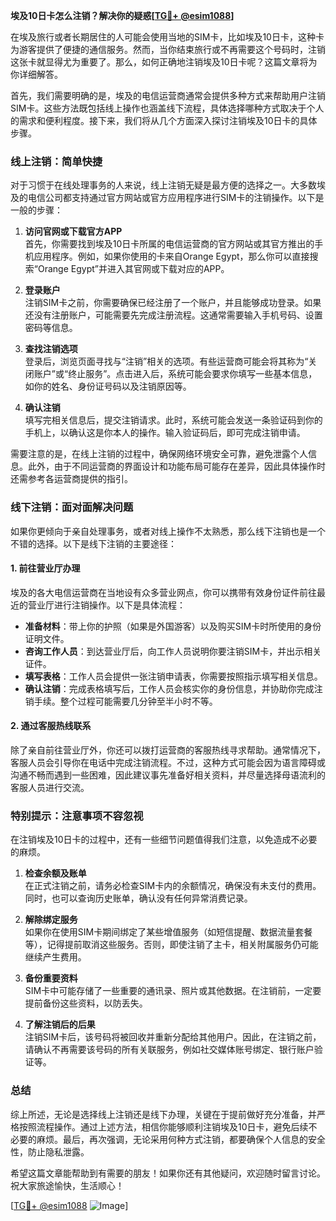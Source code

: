 **埃及10日卡怎么注销？解决你的疑惑[[TG💪+ @esim1088](https://t.me/s/esim1088)]**

在埃及旅行或者长期居住的人可能会使用当地的SIM卡，比如埃及10日卡，这种卡为游客提供了便捷的通信服务。然而，当你结束旅行或不再需要这个号码时，注销这张卡就显得尤为重要了。那么，如何正确地注销埃及10日卡呢？这篇文章将为你详细解答。

首先，我们需要明确的是，埃及的电信运营商通常会提供多种方式来帮助用户注销SIM卡。这些方法既包括线上操作也涵盖线下流程，具体选择哪种方式取决于个人的需求和便利程度。接下来，我们将从几个方面深入探讨注销埃及10日卡的具体步骤。

### 线上注销：简单快捷

对于习惯于在线处理事务的人来说，线上注销无疑是最方便的选择之一。大多数埃及的电信公司都支持通过官方网站或官方应用程序进行SIM卡的注销操作。以下是一般的步骤：

1. **访问官网或下载官方APP**  
   首先，你需要找到埃及10日卡所属的电信运营商的官方网站或其官方推出的手机应用程序。例如，如果你使用的卡来自Orange Egypt，那么你可以直接搜索“Orange Egypt”并进入其官网或下载对应的APP。

2. **登录账户**  
   注销SIM卡之前，你需要确保已经注册了一个账户，并且能够成功登录。如果还没有注册账户，可能需要先完成注册流程。这通常需要输入手机号码、设置密码等信息。

3. **查找注销选项**  
   登录后，浏览页面寻找与“注销”相关的选项。有些运营商可能会将其称为“关闭账户”或“终止服务”。点击进入后，系统可能会要求你填写一些基本信息，如你的姓名、身份证号码以及注销原因等。

4. **确认注销**  
   填写完相关信息后，提交注销请求。此时，系统可能会发送一条验证码到你的手机上，以确认这是你本人的操作。输入验证码后，即可完成注销申请。

需要注意的是，在线上注销的过程中，确保网络环境安全可靠，避免泄露个人信息。此外，由于不同运营商的界面设计和功能布局可能存在差异，因此具体操作时还需参考各运营商提供的指引。

### 线下注销：面对面解决问题

如果你更倾向于亲自处理事务，或者对线上操作不太熟悉，那么线下注销也是一个不错的选择。以下是线下注销的主要途径：

#### 1. 前往营业厅办理
埃及的各大电信运营商在当地设有众多营业网点，你可以携带有效身份证件前往最近的营业厅进行注销操作。以下是具体流程：
- **准备材料**：带上你的护照（如果是外国游客）以及购买SIM卡时所使用的身份证明文件。
- **咨询工作人员**：到达营业厅后，向工作人员说明你要注销SIM卡，并出示相关证件。
- **填写表格**：工作人员会提供一张注销申请表，你需要按照指示填写相关信息。
- **确认注销**：完成表格填写后，工作人员会核实你的身份信息，并协助你完成注销手续。整个过程可能需要几分钟至半小时不等。

#### 2. 通过客服热线联系
除了亲自前往营业厅外，你还可以拨打运营商的客服热线寻求帮助。通常情况下，客服人员会引导你在电话中完成注销流程。不过，这种方式可能会因为语言障碍或沟通不畅而遇到一些困难，因此建议事先准备好相关资料，并尽量选择母语流利的客服人员进行交流。

### 特别提示：注意事项不容忽视

在注销埃及10日卡的过程中，还有一些细节问题值得我们注意，以免造成不必要的麻烦。

1. **检查余额及账单**  
   在正式注销之前，请务必检查SIM卡内的余额情况，确保没有未支付的费用。同时，也可以查询历史账单，确认没有任何异常消费记录。

2. **解除绑定服务**  
   如果你在使用SIM卡期间绑定了某些增值服务（如短信提醒、数据流量套餐等），记得提前取消这些服务。否则，即使注销了主卡，相关附属服务仍可能继续产生费用。

3. **备份重要资料**  
   SIM卡中可能存储了一些重要的通讯录、照片或其他数据。在注销前，一定要提前备份这些资料，以防丢失。

4. **了解注销后的后果**  
   注销SIM卡后，该号码将被回收并重新分配给其他用户。因此，在注销之前，请确认不再需要该号码的所有关联服务，例如社交媒体账号绑定、银行账户验证等。

### 总结

综上所述，无论是选择线上注销还是线下办理，关键在于提前做好充分准备，并严格按照流程操作。通过上述方法，相信你能够顺利注销埃及10日卡，避免后续不必要的麻烦。最后，再次强调，无论采用何种方式注销，都要确保个人信息的安全性，防止隐私泄露。

希望这篇文章能帮助到有需要的朋友！如果你还有其他疑问，欢迎随时留言讨论。祝大家旅途愉快，生活顺心！

[[TG💪+ @esim1088](https://t.me/s/esim1088) ![Image](https://i.postimg.cc/4NQfJmqS/Snipaste-2025-05-13-00-14-12.png)]